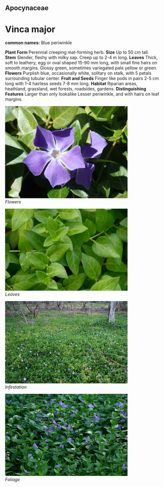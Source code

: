 ## Apocynaceae
# Vinca major
**common names:** Blue periwinkle

**Plant Form** Perennial creeping mat-forming herb. **Size** Up to 50 cm tall. **Stem** Slender, fleshy with milky sap. Creep up to 2-4 m long. **Leaves** Thick, soft to leathery, egg or oval shaped 15-90 mm long, with small fine hairs on smooth margins. Glossy green, sometimes variegated pale yellow or green. **Flowers** Purplish blue, occasionally white, solitary on stalk, with 5 petals surrounding tubular center. **Fruit and Seeds** Finger like pods in pairs 2-5 cm long with 1-4 hairless seeds 7-8 mm long. **Habitat** Riparian areas, heathland, grassland, wet forests, roadsides, gardens. **Distinguishing Features** Larger than only lookalike Lesser periwinkle, and with hairs on leaf margins.


![Flowers](4114_P8247870.jpg)  
 *Flowers* 

![Leaves](8742_P6880902.jpg)  
 *Leaves* 

![Infestation](13880_DSC_0131.jpg)  
 *Infestation* 

![Foliage](5378_P6860174.jpg)  
 *Foliage* 

